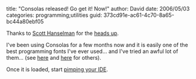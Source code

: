 
title: "Consolas released! Go get it! Now!"
author: David
date: 2006/05/03
categories: programming;utilities
guid: 373cd91e-ac61-4c70-8a65-bc44a80ebf05

Thanks to [Scott Hanselman](http://www.hanselman.com/blog/) for the [heads up](http://www.hanselman.com/blog/ConsolasFontFamilyNowAvailableForDownload.aspx).

I've been using Consolas for a few months now and it is easily one of the best programming fonts I've ever used... and I've tried an awful lot of them... (see [here](http://www.lowing.org/fonts/) and [here](http://www.proggyfonts.com/) for others).

Once it is loaded, start [pimping your IDE](http://www.codinghorror.com/blog/archives/000417.html).

